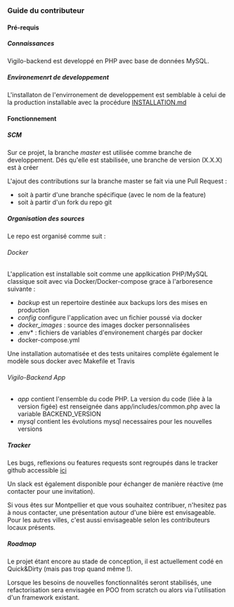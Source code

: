 ### Guide du contributeur

#### Pré-requis

##### Connaissances

Vigilo-backend est developpé en PHP avec base de données MySQL.

##### Environemenrt de developpement

L'installaton de l'envirronement de developpement est semblable à celui de la production installable avec la procédure [INSTALLATION.md](https://github.com/jesuisundesdeux/vigilo-backend/blob/master/doc/INSTALLATION.md)

#### Fonctionnement

##### SCM 

Sur ce projet, la branche *master* est utilisée comme branche de developpement. 
Dés qu'elle est stabilisée, une branche de version (X.X.X) est à créer

L'ajout des contributions sur la branche master se fait via une Pull Request :
 * soit à partir d'une branche spécifique (avec le nom de la feature)
 * soit à partir d'un fork du repo git
 
##### Organisation des sources

Le repo est organisé comme suit :

###### Docker

L'application est installable soit comme une applkication PHP/MySQL classique soit avec via Docker/Docker-compose grace à l'arboresence suivante :

* *backup* est un repertoire destinée aux backups lors des mises en production
* *config* configure l'application avec un fichier poussé via docker
* *docker_images* : source des images docker personnalisées
* .env* : fichiers de variables d'environement chargés par docker
* docker-compose.yml

Une installation automatisée et des tests unitaires complète également le modèle sous docker avec Makefile et Travis

###### Vigilo-Backend App


* *app* contient l'ensemble du code PHP. La version du code (liée à la version figée) est renseignée dans app/includes/common.php avec la variable BACKEND_VERSION
* *mysql* contient les évolutions mysql necessaires pour les nouvelles versions

##### Tracker

Les bugs, reflexions ou features requests sont regroupés dans le tracker github accessible [ici](https://github.com/jesuisundesdeux/vigilo-backend/issues)

Un slack est également disponible pour échanger de manière réactive (me contacter pour une invitation).

Si vous êtes sur Montpellier et que vous souhaitez contribuer, n'hesitez pas à nous contacter, une présentation autour d'une bière est envisageable.
Pour les autres villes, c'est aussi envisageable selon les contributeurs locaux présents.

##### Roadmap

Le projet étant encore au stade de conception, il est actuellement codé en Quick&Dirty (mais pas trop quand même !).

Lorsque les besoins de nouvelles fonctionnalités seront stabilisés, une refactorisation sera envisagée en POO from scratch ou alors via l'utilisation d'un framework existant.
